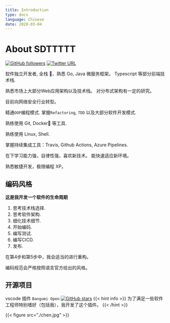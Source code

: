 ```yaml
---
title: Introduction
type: docs
language: Chinese
date: 2020-03-04
---
```


# About SDTTTTT

[![GitHub followers](https://img.shields.io/github/followers/sdttttt?style=social)](https://github.com/sdttttt)
[![Twitter URL](https://img.shields.io/twitter/url?style=social&url=https%3A%2F%2Ftwitter.com%2Fkaierxs)](https://twitter.com/kaierxs)

软件独立开发者, 全栈 💎，熟悉 Go, Java 微服务框架。
Typescript 等部分前端技术栈.

熟悉市场上大部分Web应用架构以及技术栈。
对分布式架构有一定的研究。

目前向网络安全行业转型。

精通`OOP`编程模式.
掌握`Refactoring`, `TDD` 以及大部分软件开发模式.

熟练使用 Git, Docker🐬 等工具.

熟练使用 Linux, Shell.

掌握持续集成工具：Travis, Github Actions, Azure Pipelines.

在下学习能力强，自律性强，喜欢新技术。
能快速适应新环境。

熟悉敏捷开发，极限编程 XP。

## 编码风格

**这是我开发一个软件的生命周期**

1. 思考技术栈选择.
2. 思考软件架构.
3. 细化技术细节.
4. 开始编码.
5. 编写测试.
7. 编写CICD.
8. 发布.

在第4步和第5步中，我会适当的进行重构。

编码规范会严格按照语言官方给出的风格。

## 开源项目

vscode 插件 `Bangumi Open` [![GitHub stars](https://img.shields.io/github/stars/sdttttt/vscode-bangumi?style=social)](https://github.com/sdttttt/vscode-bangumi)
{{< hint info >}}
为了满足一些软件工程师特别嗜好（包括我），我开发了这个插件。
{{< /hint >}}

{{< figure src="./chen.jpg" >}}


<script src="https://utteranc.es/client.js"
        repo="sdttttt/sdttttt.github.io"
        issue-term="pathname"
        theme="github-light"
        crossorigin="anonymous"
        async>
</script>